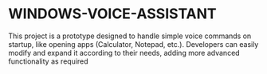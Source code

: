 # WINDOWS-VOICE-ASSISTANT
This project is a prototype designed to handle simple voice commands on startup, like opening apps (Calculator, Notepad, etc.). Developers can easily modify and expand it according to their needs, adding more advanced functionality as required
